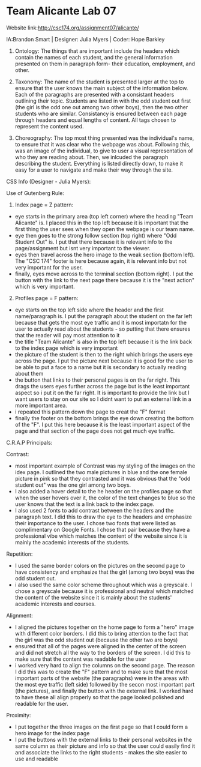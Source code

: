 # Team Alicante Lab 07

Website link:http://csc174.org/assignment07/alicante/

IA:Brandon Smart | Designer: Julia Myers | Coder: Hope Barkley 

1. Ontology: The things that are important include the headers which contain the names of each student, and the general information presented on them in paragraph form- their education, employment, and other. 

2. Taxonomy: The name of the student is presented larger at the top to ensure that the user knows the main subject of the information below. Each of the paragraphs are presented with a consistant headers outlining their topic. Students are listed in with the odd student out first (the girl is the odd one out among two other boys), then the two other students who are similar. Consistancy is ensured between each page through headers and equal lengths of content. All tags chosen to represent the content used. 

3. Choreography: The top most thing presented was the individual's name, to ensure that it was clear who the webpage was about. Following this, was an image of the individual, to give to user a visual representation of who they are reading about. Then, we inlcuded the paragraph describing the student. Everything is listed directly down, to make it easy for a user to navigate and make their way through the site. 

CSS Info (Designer - Julia Myers):

Use of Gutenberg Rule:

1. Index page = Z pattern: 
  - eye starts in the primary area (top left corner) where the  heading "Team Alicante" is. I placed this in the top left because it is important that the first thing the user sees when they open the webpage is our team name.  
   - eye then goes to the strong follow section (top right) where "Odd Student Out" is.  I put that there because it is relevant info to the page/assignment but isnt very important to the viewer.  
   - eyes then travel across the hero image to the weak section (bottom left).  The "CSC 174" footer is here because again, it is relevant info but not very important for the user.
   - finally, eyes move across to the terminal section (bottom right). I put the button with the link to the next page there because it is the "next action" which is very important.

2. Profiles page = F pattern: 
  - eye starts on the top left side where the header and the first name/paragraph is.  I put the paragraph about the student on the far left because that gets the most eye traffic and it is most importatn for the user to actually read about the students - so putting that there ensures that the reader will pay most attention to it
  - the title "Team Alicante" is also in the top left because it is the link back to the index page which is very important
  - the picture of the student is then to the right which brings the users eye across the page. I put the picture next because it is good for the user to be able to put a face to a name but it is secondary to actually reading about them
  - the button that links to their personal pages is on the far right.  This drags the users eyes further across the page but is the least important aspect so i put it on the far right. It is important to provide the link but I want users to stay on our site so I didnt want to put an external link in a more important area.
  - i repeated this pattern down the page to creat the "F" format
  - finally the footer on the bottom brings the eye down creating the bottom of the "F". I put this here because it is the least important aspect of the page and that section of the page does not get much eye traffic.

C.R.A.P Principals:

Contrast:
  - most important example of Contrast was my styling of the images on the idex page. I outlined the two male pictures in blue and the one female picture in pink so that they contrasted and it was obvious that the "odd student out" was the one girl among two boys.
   - I also added a hover detail to the he header on the profiles page so that when the user hovers over it, the color of the text changes to blue so the user knows that the text is a link back to the index page.
   - I also used 2 fonts to add contrast between the headers and the paragraph text. I did this to draw the eye to the headers and emphasize their importance to the user.  I chose two fonts that were listed as complimentary on Google Fonts.  I chose that pair because they have a professional vibe which matches the content of the website since it is mainly the academic interests of the students.

Repetition:
  - I used the same border colors on the pictures on the second page to have consistency and emphasize that the girl (among two boys) was the odd student out.
  - i also used the same color scheme throughout which was a greyscale. I chose a greyscale because it is professional and neutral which matched the content of the website since it is mainly about the students' academic interests and courses.

Alignment:
  - I aligned the pictures together on the home page to form a "hero" image with different color borders. I did this to bring attention to the fact that the girl was the odd student out (because the other two are boys)
  - ensured that all of the pages were aligned in the center of the screen and did not stretch all the way to the borders of the screen. I did this to make sure that the content was readable for the user
  - i worked very hard to align the columns on the second page.  The reason I did this was to create the "F" pattern and to make sure that the most important parts of the website (the paragraphs) were in the areas with the most eye traffic (left side) followed by the secon most important part (the pictures), and finally the button with the external link. I worked hard to have these all align properly so that the page looked polished and readable for the user.

Proximity:
  - I put together the three images on the first page so that I could form a hero image for the index page
  - I put the buttons with the external links to their personal websites in the same column as their picture and info so that the user could easily find it and associate the links to the right students - makes the site easier to use and readable
